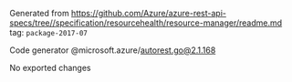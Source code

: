 Generated from https://github.com/Azure/azure-rest-api-specs/tree//specification/resourcehealth/resource-manager/readme.md tag: `package-2017-07`

Code generator @microsoft.azure/autorest.go@2.1.168

No exported changes